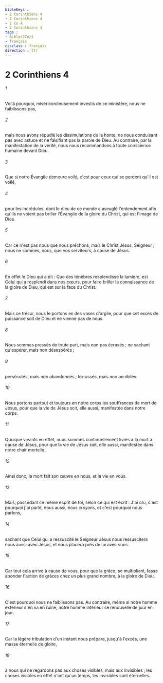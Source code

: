 ```yaml
---
bibleKeys : 
- 2 Corinthiens 4
- 2 Corinthiens 4
- 2 Co 4
- 2 Corinthians 4
tags : 
- Bible/2Co/4
- français
cssclass : français
direction : ltr
---
```


# 2 Corinthiens 4

###### 1
Voilà pourquoi, miséricordieusement investis de ce ministère, nous ne faiblissons pas, 
###### 2
mais nous avons répudié les dissimulations de la honte, ne nous conduisant pas avec astuce et ne falsifiant pas la parole de Dieu. Au contraire, par la manifestation de la vérité, nous nous recommandons à toute conscience humaine devant Dieu. 
###### 3
Que si notre Évangile demeure voilé, c'est pour ceux qui se perdent qu'il est voilé, 
###### 4
pour les incrédules, dont le dieu de ce monde a aveuglé l'entendement afin qu'ils ne voient pas briller l'Évangile de la gloire du Christ, qui est l'image de Dieu. 
###### 5
Car ce n'est pas nous que nous prêchons, mais le Christ Jésus, Seigneur ; nous ne sommes, nous, que vos serviteurs, à cause de Jésus. 
###### 6
En effet le Dieu qui a dit : Que des ténèbres resplendisse la lumière, est Celui qui a resplendi dans nos cœurs, pour faire briller la connaissance de la gloire de Dieu, qui est sur la face du Christ. 
###### 7
Mais ce trésor, nous le portons en des vases d'argile, pour que cet excès de puissance soit de Dieu et ne vienne pas de nous. 
###### 8
Nous sommes pressés de toute part, mais non pas écrasés ; ne sachant qu'espérer, mais non désespérés ; 
###### 9
persécutés, mais non abandonnés ; terrassés, mais non annihilés. 
###### 10
Nous portons partout et toujours en notre corps les souffrances de mort de Jésus, pour que la vie de Jésus soit, elle aussi, manifestée dans notre corps. 
###### 11
Quoique vivants en effet, nous sommes continuellement livrés à la mort à cause de Jésus, pour que la vie de Jésus soit, elle aussi, manifestée dans notre chair mortelle. 
###### 12
Ainsi donc, la mort fait son œuvre en nous, et la vie en vous. 
###### 13
Mais, possédant ce même esprit de foi, selon ce qui est écrit : J'ai cru, c'est pourquoi j'ai parlé, nous aussi, nous croyons, et c'est pourquoi nous parlons, 
###### 14
sachant que Celui qui a ressuscité le Seigneur Jésus nous ressuscitera nous aussi avec Jésus, et nous placera près de lui avec vous. 
###### 15
Car tout cela arrive à cause de vous, pour que la grâce, se multipliant, fasse abonder l'action de grâces chez un plus grand nombre, à la gloire de Dieu. 
###### 16
C'est pourquoi nous ne faiblissons pas. Au contraire, même si notre homme extérieur s'en va en ruine, notre homme intérieur se renouvelle de jour en jour. 
###### 17
Car la légère tribulation d'un instant nous prépare, jusqu'à l'excès, une masse éternelle de gloire, 
###### 18
à nous qui ne regardons pas aux choses visibles, mais aux invisibles ; les choses visibles en effet n'ont qu'un temps, les invisibles sont éternelles. 
